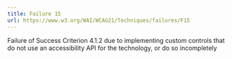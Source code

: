 ```yaml
---
title: Failure 15
url: https://www.w3.org/WAI/WCAG21/Techniques/failures/F15
---
```

Failure of Success Criterion 4.1.2 due to implementing custom controls that do not use an accessibility API for the technology, or do so incompletely

